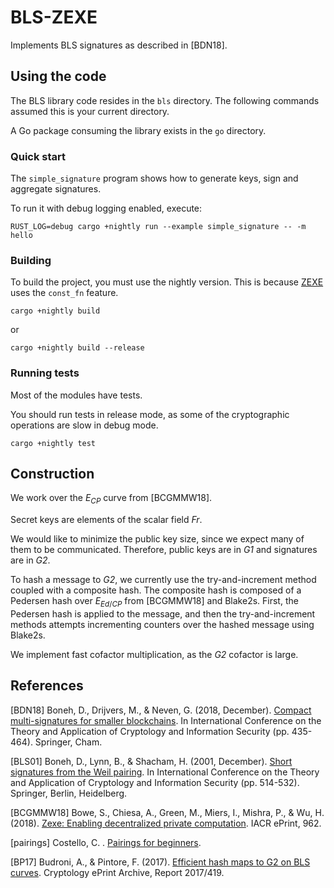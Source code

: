 # BLS-ZEXE

Implements BLS signatures as described in [BDN18].

## Using the code

The BLS library code resides in the `bls` directory. The following commands assumed this is your current directory.

A Go package consuming the library exists in the `go` directory.

### Quick start

The `simple_signature` program shows how to generate keys, sign and aggregate signatures.

To run it with debug logging enabled, execute:

`RUST_LOG=debug cargo +nightly run --example simple_signature -- -m hello`

### Building

To build the project, you must use the nightly version. This is because [ZEXE](https://github.com/scipr-lab/zexe) uses the `const_fn` feature.

`cargo +nightly build`

or

`cargo +nightly build --release`

### Running tests

Most of the modules have tests.

 You should run tests in release mode, as some of the cryptographic operations are slow in debug mode.

`cargo +nightly test`

## Construction

We work over the $E_{CP}$ curve from [BCGMMW18].

Secret keys are elements of the scalar field *Fr*.

We would like to minimize the public key size, since we expect many of them to be communicated. Therefore, public keys are in *G1* and signatures are in *G2*.

To hash a message to *G2*, we currently use the try-and-increment method coupled with a composite hash. The composite hash is composed of a Pedersen hash over $E_{Ed/CP}$ from [BCGMMW18] and Blake2s. First, the Pedersen hash is applied to the message, and then the try-and-increment methods attempts incrementing counters over the hashed message using Blake2s.

We implement fast cofactor multiplication, as the *G2* cofactor is large.

## References

[BDN18] Boneh, D., Drijvers, M., & Neven, G. (2018, December). [Compact multi-signatures for smaller blockchains](https://eprint.iacr.org/2018/483.pdf). In International Conference on the Theory and Application of Cryptology and Information Security (pp. 435-464). Springer, Cham.

[BLS01] Boneh, D., Lynn, B., & Shacham, H. (2001, December). [Short signatures from the Weil pairing](https://link.springer.com/content/pdf/10.1007/3-540-45682-1_30.pdf). In International Conference on the Theory and Application of Cryptology and Information Security (pp. 514-532). Springer, Berlin, Heidelberg.

[BCGMMW18] Bowe, S., Chiesa, A., Green, M., Miers, I., Mishra, P., & Wu, H. (2018). [Zexe: Enabling decentralized private computation](https://eprint.iacr.org/2018/962.pdf). IACR ePrint, 962.

[pairings] Costello, C. . [Pairings for beginners](http://www.craigcostello.com.au/pairings/PairingsForBeginners.pdf).

[BP17] Budroni, A., & Pintore, F. (2017). [Efficient hash maps to G2 on BLS curves](https://eprint.iacr.org/2017/419.pdf). Cryptology ePrint Archive, Report 2017/419.
